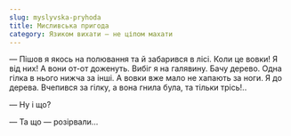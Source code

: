 ```yaml
---
slug: myslyvska-pryhoda
title: Мисливська пригода
category: Язиком вихати — не ціпом махати
---
```

— Пішов я якось на полювання та й забарився в лісі. Коли це вовки! Я від них! А вони от-от доженуть. Вибіг я на галявину. Бачу дерево. Одна гілка в нього нижча за інші. А вовки вже мало не хапають за ноги. Я до дерева. Вчепився за гілку, а вона гнила була, та тільки трісь!..

— Ну і що?

— Та що — розірвали…
